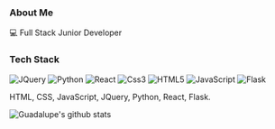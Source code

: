 ### About Me

:computer: Full Stack Junior Developer




### Tech Stack

![JQuery](https://img.shields.io/badge/-Jquery-black?style=flat-square&logo=jquery) ![Python](https://img.shields.io/badge/-Python-blue?style=flat-square&logo=Python&logoColor=white) ![React](https://img.shields.io/badge/-React-blue?style=flat-square&logo=React&logoColor=white)  ![Css3](https://img.shields.io/badge/-CSS3-blue?style=flat-square&logo=Css3&logoColor=white) ![HTML5](https://img.shields.io/badge/-HTML5-orange?style=flat-square&logo=HTML5&logoColor=white) ![JavaScript](https://img.shields.io/badge/-JavaScript-yellow?style=flat-square&logo=JavaScript&logoColor=white) ![Flask](https://img.shields.io/badge/-Flask-black?style=flat-square&logo=Flask&logoColor=withe)


HTML, CSS, JavaScript, JQuery, Python, React, Flask.





![Guadalupe's github stats](https://github-readme-stats.vercel.app/api?username=ashbrith&show_icons=true&theme=cobalt&hide=contribs,prs)
